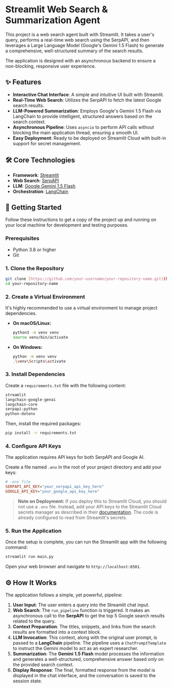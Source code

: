 # Streamlit Web Search & Summarization Agent

This project is a web search agent built with Streamlit. It takes a user's query, performs a real-time web search using the SerpAPI, and then leverages a Large Language Model (Google's Gemini 1.5 Flash) to generate a comprehensive, well-structured summary of the search results.

The application is designed with an asynchronous backend to ensure a non-blocking, responsive user experience.



## ✨ Features

-   **Interactive Chat Interface**: A simple and intuitive UI built with Streamlit.
-   **Real-Time Web Search**: Utilizes the SerpAPI to fetch the latest Google search results.
-   **LLM-Powered Summarization**: Employs Google's Gemini 1.5 Flash via LangChain to provide intelligent, structured answers based on the search context.
-   **Asynchronous Pipeline**: Uses `asyncio` to perform API calls without blocking the main application thread, ensuring a smooth UI.
-   **Easy Deployment**: Ready to be deployed on Streamlit Cloud with built-in support for secret management.

## 🛠️ Core Technologies

-   **Framework**: [Streamlit](https://streamlit.io/)
-   **Web Search**: [SerpAPI](https://serpapi.com/)
-   **LLM**: [Google Gemini 1.5 Flash](https://deepmind.google/technologies/gemini/)
-   **Orchestration**: [LangChain](https://www.langchain.com/)

## 🚀 Getting Started

Follow these instructions to get a copy of the project up and running on your local machine for development and testing purposes.

### Prerequisites

-   Python 3.8 or higher
-   Git

### 1. Clone the Repository

```bash
git clone [https://github.com/your-username/your-repository-name.git](https://github.com/your-username/your-repository-name.git)
cd your-repository-name
```

### 2. Create a Virtual Environment

It's highly recommended to use a virtual environment to manage project dependencies.

-   **On macOS/Linux:**
    ```bash
    python3 -m venv venv
    source venv/bin/activate
    ```
-   **On Windows:**
    ```bash
    python -m venv venv
    .\venv\Scripts\activate
    ```

### 3. Install Dependencies

Create a `requirements.txt` file with the following content:

```txt
streamlit
langchain-google-genai
langchain-core
serpapi-python
python-dotenv
```

Then, install the required packages:

```bash
pip install -r requirements.txt
```

### 4. Configure API Keys

The application requires API keys for both SerpAPI and Google AI.

Create a file named `.env` in the root of your project directory and add your keys:

```ini
# .env file
SERPAPI_API_KEY="your_serpapi_api_key_here"
GOOGLE_API_KEY="your_google_api_key_here"
```

> **Note on Deployment:** If you deploy this to Streamlit Cloud, you should not use a `.env` file. Instead, add your API keys to the Streamlit Cloud secrets manager as described in their [documentation](https://docs.streamlit.io/deploy/streamlit-community-cloud/deploy-your-app/secrets-management). The code is already configured to read from Streamlit's secrets.

### 5. Run the Application

Once the setup is complete, you can run the Streamlit app with the following command:

```bash
streamlit run main.py
```

Open your web browser and navigate to `http://localhost:8501`.

## ⚙️ How It Works

The application follows a simple, yet powerful, pipeline:

1.  **User Input**: The user enters a query into the Streamlit chat input.
2.  **Web Search**: The `run_pipeline` function is triggered. It makes an asynchronous call to the **SerpAPI** to get the top 5 Google search results related to the query.
3.  **Context Preparation**: The titles, snippets, and links from the search results are formatted into a context block.
4.  **LLM Invocation**: This context, along with the original user prompt, is passed to a **LangChain** pipeline. The pipeline uses a `ChatPromptTemplate` to instruct the Gemini model to act as an expert researcher.
5.  **Summarization**: The **Gemini 1.5 Flash** model processes the information and generates a well-structured, comprehensive answer based *only* on the provided search context.
6.  **Display Response**: The final, formatted response from the model is displayed in the chat interface, and the conversation is saved to the session state.
